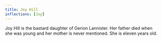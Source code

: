 ```yaml
---
title: Joy Hill
inflections: [Joy]
---
```


Joy Hill is the bastard daughter of Gerion Lannister. Her father died when she was young and her mother is never mentioned. She is eleven years old.


